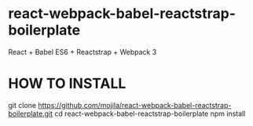 # react-webpack-babel-reactstrap-boilerplate
React + Babel ES6 + Reactstrap + Webpack 3

# HOW TO INSTALL
git clone https://github.com/mojila/react-webpack-babel-reactstrap-boilerplate.git
cd react-webpack-babel-reactstrap-boilerplate
npm install
